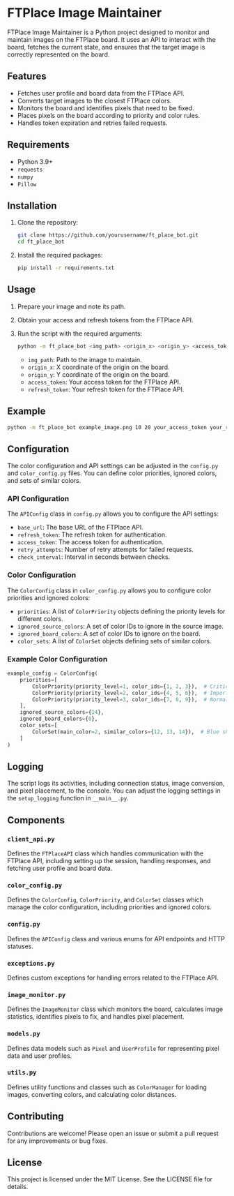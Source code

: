 # FTPlace Image Maintainer

FTPlace Image Maintainer is a Python project designed to monitor and maintain images on the FTPlace board. It uses an API to interact with the board, fetches the current state, and ensures that the target image is correctly represented on the board.

## Features

- Fetches user profile and board data from the FTPlace API.
- Converts target images to the closest FTPlace colors.
- Monitors the board and identifies pixels that need to be fixed.
- Places pixels on the board according to priority and color rules.
- Handles token expiration and retries failed requests.

## Requirements

- Python 3.9+
- `requests`
- `numpy`
- `Pillow`

## Installation

1. Clone the repository:
    ```sh
    git clone https://github.com/yourusername/ft_place_bot.git
    cd ft_place_bot
    ```

2. Install the required packages:
    ```sh
    pip install -r requirements.txt
    ```

## Usage

1. Prepare your image and note its path.
2. Obtain your access and refresh tokens from the FTPlace API.
3. Run the script with the required arguments:
    ```sh
    python -m ft_place_bot <img_path> <origin_x> <origin_y> <access_token> <refresh_token>
    ```

    - `img_path`: Path to the image to maintain.
    - `origin_x`: X coordinate of the origin on the board.
    - `origin_y`: Y coordinate of the origin on the board.
    - `access_token`: Your access token for the FTPlace API.
    - `refresh_token`: Your refresh token for the FTPlace API.

## Example

```sh
python -m ft_place_bot example_image.png 10 20 your_access_token your_refresh_token
```

## Configuration

The color configuration and API settings can be adjusted in the `config.py` and `color_config.py` files. You can define color priorities, ignored colors, and sets of similar colors.

### API Configuration

The `APIConfig` class in `config.py` allows you to configure the API settings:

- `base_url`: The base URL of the FTPlace API.
- `refresh_token`: The refresh token for authentication.
- `access_token`: The access token for authentication.
- `retry_attempts`: Number of retry attempts for failed requests.
- `check_interval`: Interval in seconds between checks.

### Color Configuration

The `ColorConfig` class in `color_config.py` allows you to configure color priorities and ignored colors:

- `priorities`: A list of `ColorPriority` objects defining the priority levels for different colors.
- `ignored_source_colors`: A set of color IDs to ignore in the source image.
- `ignored_board_colors`: A set of color IDs to ignore on the board.
- `color_sets`: A list of `ColorSet` objects defining sets of similar colors.

### Example Color Configuration

```python
example_config = ColorConfig(
    priorities=[
        ColorPriority(priority_level=1, color_ids={1, 2, 3}),  # Critical colors
        ColorPriority(priority_level=2, color_ids={4, 5, 6}),  # Important colors
        ColorPriority(priority_level=3, color_ids={7, 8, 9}),  # Normal colors
    ],
    ignored_source_colors={14},
    ignored_board_colors={0},
    color_sets=[
        ColorSet(main_color=2, similar_colors={12, 13, 14}),  # Blue shades
    ]
)
```

## Logging

The script logs its activities, including connection status, image conversion, and pixel placement, to the console. You can adjust the logging settings in the `setup_logging` function in `__main__.py`.

## Components

### `client_api.py`

Defines the `FTPlaceAPI` class which handles communication with the FTPlace API, including setting up the session, handling responses, and fetching user profile and board data.

### `color_config.py`

Defines the `ColorConfig`, `ColorPriority`, and `ColorSet` classes which manage the color configuration, including priorities and ignored colors.

### `config.py`

Defines the `APIConfig` class and various enums for API endpoints and HTTP statuses.

### `exceptions.py`

Defines custom exceptions for handling errors related to the FTPlace API.

### `image_monitor.py`

Defines the `ImageMonitor` class which monitors the board, calculates image statistics, identifies pixels to fix, and handles pixel placement.

### `models.py`

Defines data models such as `Pixel` and `UserProfile` for representing pixel data and user profiles.

### `utils.py`

Defines utility functions and classes such as `ColorManager` for loading images, converting colors, and calculating color distances.

## Contributing

Contributions are welcome! Please open an issue or submit a pull request for any improvements or bug fixes.

## License

This project is licensed under the MIT License. See the LICENSE file for details.
